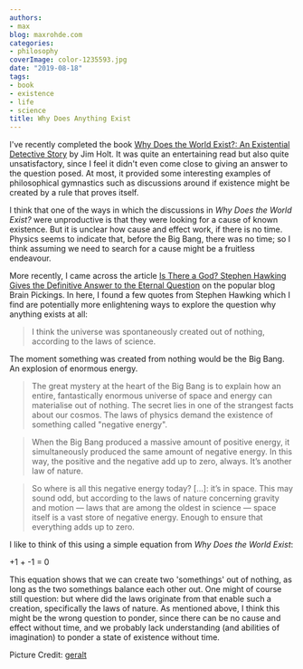 ```yaml
---
authors:
- max
blog: maxrohde.com
categories:
- philosophy
coverImage: color-1235593.jpg
date: "2019-08-18"
tags:
- book
- existence
- life
- science
title: Why Does Anything Exist
---
```


I've recently completed the book [Why Does the World Exist?: An Existential Detective Story](https://www.goodreads.com/review/show/2884918959) by Jim Holt. It was quite an entertaining read but also quite unsatisfactory, since I feel it didn't even come close to giving an answer to the question posed. At most, it provided some interesting examples of philosophical gymnastics such as discussions around if existence might be created by a rule that proves itself.

I think that one of the ways in which the discussions in _Why Does the World Exist?_ were unproductive is that they were looking for a cause of known existence. But it is unclear how cause and effect work, if there is no time. Physics seems to indicate that, before the Big Bang, there was no time; so I think assuming we need to search for a cause might be a fruitless endeavour.

More recently, I came across the article [Is There a God? Stephen Hawking Gives the Definitive Answer to the Eternal Question](https://www.brainpickings.org/2019/07/17/stephen-hawking-brief-answers-to-the-big-questions/) on the popular blog Brain Pickings. In here, I found a few quotes from Stephen Hawking which I find are potentially more enlightening ways to explore the question why anything exists at all:

> I think the universe was spontaneously created out of nothing, according to the laws of science.

The moment something was created from nothing would be the Big Bang. An explosion of enormous energy.

> The great mystery at the heart of the Big Bang is to explain how an entire, fantastically enormous universe of space and energy can materialise out of nothing. The secret lies in one of the strangest facts about our cosmos. The laws of physics demand the existence of something called "negative energy".

> When the Big Bang produced a massive amount of positive energy, it simultaneously produced the same amount of negative energy. In this way, the positive and the negative add up to zero, always. It’s another law of nature.

> So where is all this negative energy today? \[...\]: it’s in space. This may sound odd, but according to the laws of nature concerning gravity and motion — laws that are among the oldest in science — space itself is a vast store of negative energy. Enough to ensure that everything adds up to zero.

I like to think of this using a simple equation from _Why Does the World Exist_:

+1 + -1 = 0

This equation shows that we can create two 'somethings' out of nothing, as long as the two somethings balance each other out. One might of course still question: but where did the laws originate from that enable such a creation, specifically the laws of nature. As mentioned above, I think this might be the wrong question to ponder, since there can be no cause and effect without time, and we probably lack understanding (and abilities of imagination) to ponder a state of existence without time.

Picture Credit: [geralt](https://pixabay.com/illustrations/color-background-structure-lines-1235593/)